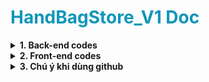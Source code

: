 <h1 style="color:#0f96b8">
    HandBagStore_V1 Doc
</h1>

<details>
    <summary style="font-weight:bold">
        1. Back-end codes
    </summary>
    <li>
        Parent package: <span style="color:#2c6ade">com.g9.handbagstore</span>
        <span style="color:#11855a;font-weight:bold"> -> g9 aka 'group 9'</span>
    </li>
    <li>
        Child package: name structure like <span style="color:#2c6ade">com.g9.handbagstore.app.'package_name'</span>
        <p style="margin-left:40px">
            Example: <span style="color:#b51b75">com.g9.handbagstore.app.entity</span>
        </p>
    </li>
</details>

<details>
    <summary style="font-weight:bold">
        2. Front-end codes
    </summary>
    <li>
        We have 2 src: one for customer and one for employee
    </li>
    <li>
        Link: <span style="color:#2c6ade">src/main/resources/static</span>
    </li>
</details>


<details>
    <summary style="font-weight:bold">
        3. Chú ý khi dùng github
    </summary>
    <p>
        3.1. Trước khi clone code mới về, hãy gõ lệnh 'git stash save'
    </p>
    <p>
        3.2. Sau khi pull code mới về, gõ lệnh 'git stash apply' để áp những code mới đã viết vào code hiện tại
    </p>
</details>



